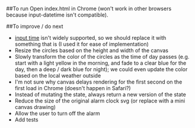 ##To run
Open index.html in Chrome (won't work in other browsers because input-datetime isn't compatible).

##To improve / do next
- [input time](http://caniuse.com/#feat=input-datetime) isn't widely supported, so we should replace it with something that is (I used it for ease of implementation)
- Resize the circles based on the height and width of the canvas
- Slowly transform the color of the circles as the time of day passes (e.g. start with a light yellow in the morning, and fade to a clear blue for the day, then a deep / dark blue for night); we could even update the color based on the local weather outside
- I'm not sure why canvas delays rendering for the first second on the first load in Chrome (doesn't happen in Safari?)
- Instead of mutating the state, always return a new version of the state
- Reduce the size of the original alarm clock svg (or replace with a mini canvas drawing)
- Allow the user to turn off the alarm
- Add tests

